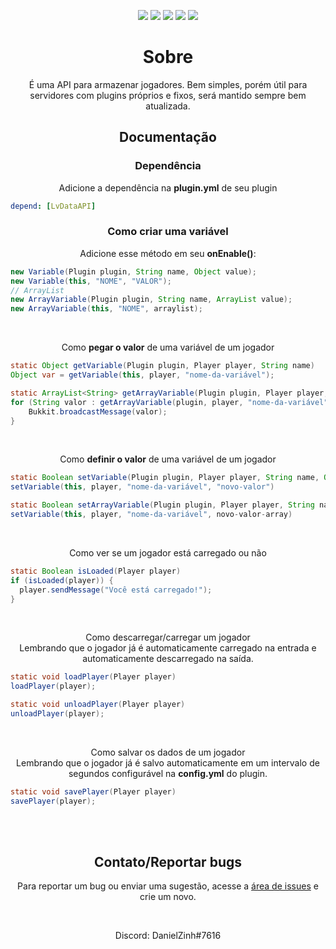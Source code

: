 <p align="center">
 <a href="https://github.com/LaivyTLife/DataAPI/issues"><img src="https://img.shields.io/github/issues/LaivyTLife/DataAPI?style=for-the-badge"></img></a>
 <a href="https://github.com/LaivyTLife/DataAPI/graphs/contributors"><img src="https://img.shields.io/github/contributors/LaivyTLife/DataAPI?style=for-the-badge"></img></a>
 <a href="https://github.com/LaivyTLife/DataAPI/blob/master/LICENSE"><img src="https://img.shields.io/github/license/LaivyTLife/DataAPI?style=for-the-badge"></img></a>
 <a><img src="https://img.shields.io/github/downloads/LaivyTLife/DataAPI/total?style=for-the-badge"></img></a>
 <a href="https://github.com/LaivyTLife/DataAPI/releases"><img src="https://img.shields.io/github/v/release/LaivyTLife/DataAPI?include_prereleases&style=for-the-badge"></img></a>
</p>

<h1 align="center">
    Sobre
</h1>

<p align="center">É uma API para armazenar jogadores. Bem simples, porém útil para servidores com plugins próprios e fixos, será mantido sempre bem atualizada.</p>

<h2 align="center">
    Documentação
</h2>

<h3 align="center">
    Dependência
</h3>

<p align="center">
    Adicione a dependência na <b>plugin.yml</b> de seu plugin
</p>

```yaml
depend: [LvDataAPI]
```

<h3 align="center">
    Como criar uma variável
</h3>

<p align="center">
    Adicione esse método em seu <b>onEnable()</b>:
</p>

```java
new Variable(Plugin plugin, String name, Object value);
new Variable(this, "NOME", "VALOR");
// ArrayList
new ArrayVariable(Plugin plugin, String name, ArrayList value);
new ArrayVariable(this, "NOME", arraylist);
```

</br>
<p align="center">
    Como <b>pegar o valor</b> de uma variável de um jogador
</p>

```java
static Object getVariable(Plugin plugin, Player player, String name)
Object var = getVariable(this, player, "nome-da-variável");
```
```java
static ArrayList<String> getArrayVariable(Plugin plugin, Player player, String name)
for (String valor : getArrayVariable(plugin, player, "nome-da-variável")) {
    Bukkit.broadcastMessage(valor);
}
```

</br>
<p align="center">
    Como <b>definir o valor</b> de uma variável de um jogador
</p>

```java
static Boolean setVariable(Plugin plugin, Player player, String name, Object value)
setVariable(this, player, "nome-da-variável", "novo-valor")
```
```java
static Boolean setArrayVariable(Plugin plugin, Player player, String name, ArrayList value)
setVariable(this, player, "nome-da-variável", novo-valor-array)
```

</br>
<p align="center">
    Como ver se um jogador está carregado ou não
</p>

```java
static Boolean isLoaded(Player player)
if (isLoaded(player)) {
  player.sendMessage("Você está carregado!");
}
```

</br>
<p align="center">
    Como descarregar/carregar um jogador
    </br>Lembrando que o jogador já é automaticamente carregado na entrada e automaticamente descarregado na saída.
</p>

```java
static void loadPlayer(Player player)
loadPlayer(player);

static void unloadPlayer(Player player)
unloadPlayer(player);
```

</br>
<p align="center">
    Como salvar os dados de um jogador
    </br>Lembrando que o jogador já é salvo automaticamente em um intervalo de segundos configurável na <b>config.yml</b> do plugin.
</p>

```java
static void savePlayer(Player player)
savePlayer(player);
```

</br>
</br>

<h2 align="center">
    Contato/Reportar bugs
</h2>

<p align="center">
    Para reportar um bug ou enviar uma sugestão, acesse a <a href="https://github.com/LaivyTLife/DataAPI/issues">área de issues</a> e crie um novo.
</p>
</br>
<p align="center">
 Discord: DanielZinh#7616
</p>